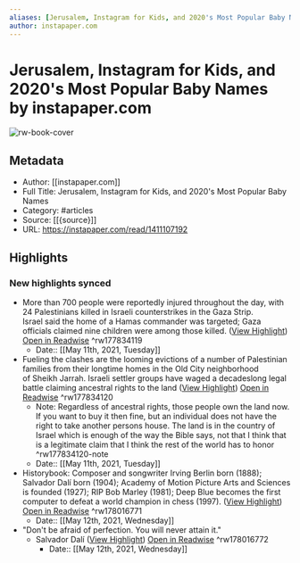 ```yaml
---
aliases: [Jerusalem, Instagram for Kids, and 2020's Most Popular Baby Names, Jerusalem, Instagram for Kids, and 2020's Most Popular Baby Names]
author: instapaper.com
---
```

# Jerusalem, Instagram for Kids, and 2020's Most Popular Baby Names by instapaper.com

![rw-book-cover](https://readwise-assets.s3.amazonaws.com/static/images/article0.00998d930354.png)

## Metadata
- Author: [[instapaper.com]]
- Full Title: Jerusalem, Instagram for Kids, and 2020's Most Popular Baby Names
- Category: #articles
- Source: [[{source}]]
- URL: https://instapaper.com/read/1411107192

## Highlights
### New highlights synced
- More than 700 people were reportedly injured throughout the day, with 24 Palestinians killed in Israeli counterstrikes in the Gaza Strip. Israel said the home of a Hamas commander was targeted; Gaza officials claimed nine children were among those killed. ([View Highlight](https://instapaper.com/read/1411107192/16350248)) [Open in Readwise](https://readwise.io/open/177834119) ^rw177834119
    - Date:: [[May 11th, 2021, Tuesday]]
- Fueling the clashes are the looming evictions of a number of Palestinian families from their longtime homes in the Old City neighborhood of Sheikh Jarrah. Israeli settler groups have waged a decadeslong legal battle claiming ancestral rights to the land ([View Highlight](https://instapaper.com/read/1411107192/16350291)) [Open in Readwise](https://readwise.io/open/177834120) ^rw177834120
    - Note: Regardless of ancestral rights, those people own the land now. If you want to buy it then fine, but an individual does not have the right to take another persons house. The land is in the country of Israel which is enough of the way the Bible says, not that I think that is a legitimate claim that I think the rest of the world has to honor ^rw177834120-note
    - Date:: [[May 11th, 2021, Tuesday]]
- Historybook: Composer and songwriter Irving Berlin born (1888); Salvador Dalí born (1904); Academy of Motion Picture Arts and Sciences is founded (1927); RIP Bob Marley (1981); Deep Blue becomes the first computer to defeat a world champion in chess (1997). ([View Highlight](https://instapaper.com/read/1411107192/16356010)) [Open in Readwise](https://readwise.io/open/178016771) ^rw178016771
    - Date:: [[May 12th, 2021, Wednesday]]
- "Don't be afraid of perfection. You will never attain it."
  - Salvador Dalí ([View Highlight](https://instapaper.com/read/1411107192/16356011)) [Open in Readwise](https://readwise.io/open/178016772) ^rw178016772
    - Date:: [[May 12th, 2021, Wednesday]]
